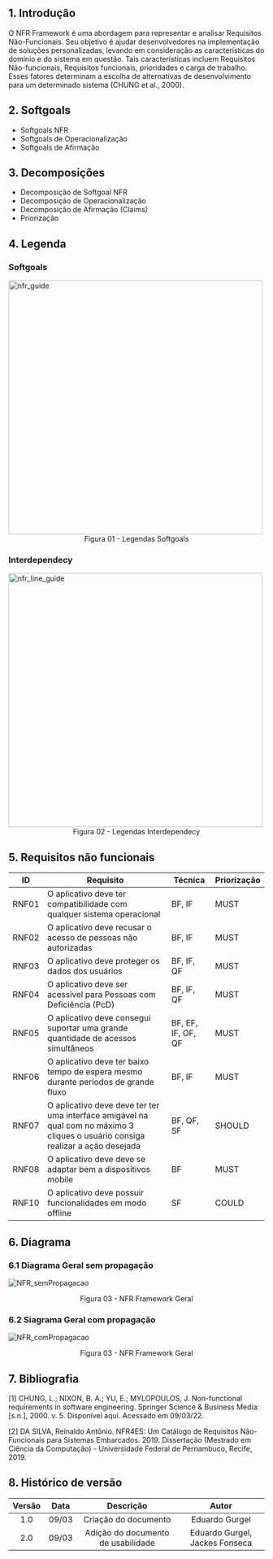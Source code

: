 ## 1. Introdução

O NFR Framework é uma abordagem para representar e analisar Requisitos Não-Funcionais.
Seu objetivo é ajudar desenvolvedores na implementação de soluções personalizadas, levando
em consideração as características do domínio e do sistema em questão. Tais características
incluem Requisitos Não-funcionais, Requisitos funcionais, prioridades e carga de
trabalho. Esses fatores determinam a escolha de alternativas de desenvolvimento para um
determinado sistema (CHUNG et al., 2000).

## 2. Softgoals
 - Softgoals NFR
 - Softgoals de Operacionalização
 - Softgoals de Afirmação
## 3. Decomposições
 - Decomposição de Softgoal NFR
 - Decomposição de Operacionalização
 - Decomposição de Afirmação (Claims)
 - Priorização


## 4. Legenda
### Softgoals
<img width="500" alt="nfr_guide" src="https://user-images.githubusercontent.com/51385738/157487932-c710441a-78a3-4dbb-ad17-9baf2fa7d2ea.png">
<center>
<figcaption> Figura 01 - Legendas Softgoals </figcaption>
</center>

### Interdependecy
<img width="500" alt="nfr_line_guide" src="https://user-images.githubusercontent.com/51385738/157487958-0f254ac9-1b3a-4ba8-b591-651f8ce27f60.png">
<center>
<figcaption> Figura 02 - Legendas Interdependecy </a></figcaption>
</center>

## 5. Requisitos não funcionais

|  ID  |  Requisito  |  Técnica  |   Priorização  |
|------|-------------|-----------|----------------|
| RNF01 |  O aplicativo deve ter compatibilidade com qualquer sistema operacional | BF, IF  | MUST  |
| RNF02 |  O aplicativo deve recusar o acesso de pessoas não autorizadas | BF, IF  | MUST  |
| RNF03 |  O aplicativo deve proteger os dados dos usuários | BF, IF, QF  | MUST  |
| RNF04 |  O aplicativo deve ser acessível para Pessoas com Deficiência (PcD) | BF, IF, QF  | MUST  |
| RNF05 |  O aplicativo deve consegui suportar uma grande quantidade de acessos simultâneos | BF, EF, IF, OF, QF  | MUST  |
| RNF06 |  O aplicativo deve ter baixo tempo de espera mesmo durante períodos de grande fluxo | BF, IF  | MUST  |
| RNF07 |  O aplicativo deve deve ter ter uma interface amigável na qual com no máximo 3 cliques o usuário consiga realizar a ação desejada | BF, QF, SF  | SHOULD |
| RNF08 |  O aplicativo deve deve se adaptar bem a dispositivos mobile | BF  | MUST  |
| RNF10 |  O aplicativo deve possuir funcionalidades em modo offline | SF  | COULD  |

## 6. Diagrama


### 6.1 Diagrama Geral sem propagação
![NFR_semPropagacao](https://user-images.githubusercontent.com/53023400/157520738-48cdb14e-9fb7-4a80-9fd5-e288c546089a.jpg)
<center>
<figcaption> Figura 03 - NFR Framework Geral </figcaption>
</center>

### 6.2 Siagrama Geral com propagação
![NFR_comPropagacao](https://user-images.githubusercontent.com/53023400/157521127-c901b744-d8e8-4aa7-8c8b-1d4d34d0a1e3.jpg)
<center>
<figcaption> Figura 03 - NFR Framework Geral </figcaption>
</center>

## 7. Bibliografia
[1] CHUNG, L.; NIXON, B. A.; YU, E.; MYLOPOULOS, J. Non-functional requirements in software engineering. Springer Science & Business Media: [s.n.], 2000. v. 5. Disponível aqui. Acessado em 09/03/22.

[2] DA SILVA, Reinaldo Antônio. NFR4ES: Um Catálogo de Requisitos Não-Funcionais para Sistemas Embarcados. 2019. Dissertação (Mestrado em Ciência da Computação) - Universidade Federal de Pernambuco, Recife, 2019.


## 8. Histórico de versão
| Versão | Data | Descrição | Autor |
| :--: | :--: | :--: | :--: |
| 1.0 | 09/03 | Criação do documento | Eduardo Gurgel |
| 2.0 | 09/03 | Adição do documento de usabilidade | Eduardo Gurgel, Jackes Fonseca |

